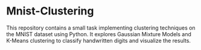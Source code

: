 # Mnist-Clustering
This repository contains a small task implementing clustering techniques on the MNIST dataset using Python. It explores Gaussian Mixture Models and K-Means clustering to classify handwritten digits and visualize the results.
